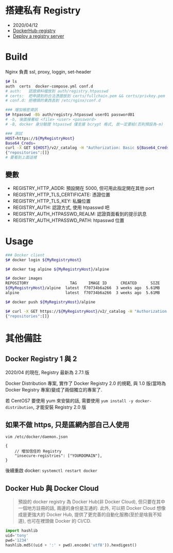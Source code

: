 # 搭建私有 Registry

- 2020/04/12
- [DockerHub-registry](https://hub.docker.com/_/registry?tab=description)
- [Deploy a registry server](https://docs.docker.com/registry/deploying/)


# Build

Nginx 負責 ssl, proxy, loggin, set-header

```bash
$# ls
auth  certs  docker-compose.yml conf.d
# auth:   認證資料檔放到 auth/registry.htpasswd
# certs:  把申請到的合法憑證放到 certs/fullchain.pem && certs/privkey.pem
# conf.d: 把裡頭的東西丟到 /etc/nginx/conf.d

### 增加帳密資訊
$# htpasswd -Bb auth/registry.htpasswd user01 password01
# -b, 後面接著給 <file> <user> <password>
# -B, docker 身分驗證 htpasswd 僅支援 bcrypt 格式, 故一定要給(否則預設為-m)

### 測試
HOST=https://${MyRegistryHost}
Base64_Creds=
curl -X GET ${HOST}/v2/_catalog -H "Authorization: Basic ${Base64_Creds}"
{"repositories":[]}
# 要看到上面這樣
```

## 變數

- REGISTRY_HTTP_ADDR: 預設開在 5000, 但可用此指定開在其他 port
- REGISTRY_HTTP_TLS_CERTIFICATE: 憑證位置
- REGISTRY_HTTP_TLS_KEY: 私鑰位置
- REGISTRY_AUTH: 認證方式, 使用 htpasswd 吧
- REGISTRY_AUTH_HTPASSWD_REALM: 認證頁面看到的提示訊息
- REGISTRY_AUTH_HTPASSWD_PATH: htpasswd 位置

# Usage

```bash
### Docker client
$# docker login ${MyRegistryHost}

$# docker tag alpine ${MyRegistryHost}/alpine

$# docker images
REPOSITORY                  TAG     IMAGE ID      CREATED      SIZE
${MyRegistryHost}/alpine  latest  f70734b6a266  3 weeks ago  5.61MB
alpine                    latest  f70734b6a266  3 weeks ago  5.61MB

$# docker push ${MyRegistryHost}/alpine

$# curl -X GET https://${MyRegistryHost}/v2/_catalog -H "Authorization: Basic ${MyRegistryCreds}"
{"repositories":[]}
```


# 其他備註

## Docker Registry 1 與 2

2020/04 的現在, Registry 最新為 2.7.1 版

Docker Distribution 專案, 實作了 Docker Registry 2.0 的規範, 與 1.0 版(當時為 Docker Registry 專案)變成了兩個獨立的專案了. 

若 CentOS7 要使用 yum 來安裝的話, 需要使用 `yum install -y docker-distribution`, 才能安裝 Registry 2.0 版


## 如果不做 https, 只是區網內部自己人使用

`vim /etc/docker/daemon.json`

```jsonc
{
    // 增加信任的 Registry
    "insecure-registries": ["YOURDOMAIN"],
}
```

後續重啟 docker: `systemctl restart docker`


## Docker Hub 與 Docker Cloud

> 預設的 docker registry 為 Docker Hub(非 Docker Cloud), 但只要在其中一個地方註冊的話, 兩邊的身份是互通的. 
> 此外, 可以把 Docker Cloud 想像成是更強大的 Docker Hub, 提供了更完善的自動化服務(至於是啥我不知道), 也可在裡頭做 Docker 的 CI/CD.


```py
import hashlib
uid='tony'
pwd='1234'
hashlib.md5((uid + ':' + pwd).encode('utf8')).hexdigest()
```
